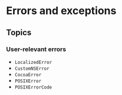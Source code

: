 # Errors and exceptions

## Topics

### User-relevant errors

- ``LocalizedError``
- ``CustomNSError``
- ``CocoaError``
- ``POSIXError``
- ``POSIXErrorCode``
